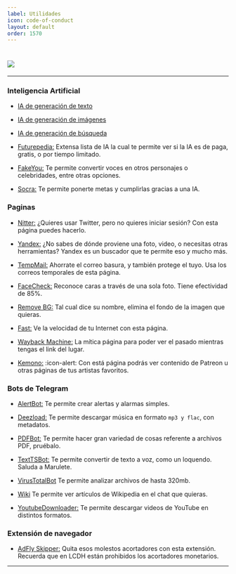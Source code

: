 ```yaml
---
label: Utilidades
icon: code-of-conduct
layout: default
order: 1570
---
```



# ![](https://i.postimg.cc/zD2QSk5x/banner-items-lcdh-7.png)


---

### **Inteligencia Artificial**


- [IA de generación de texto](https://noiroom.tech/I-Artificial/ai-text)


- [IA de generación de imágenes](https://noiroom.tech/I-Artificial/ai-image)


- [IA de generación de búsqueda](https://noiroom.tech/I-Artificial/ai-search)


- [Futurepedia:](https://www.futurepedia.io/)
Extensa lista de IA la cual te permite ver si la IA es de paga, gratis, o por tiempo limitado.


- [FakeYou:](https://fakeyou.com/)
Te permite convertir voces en otros personajes o celebridades, entre otras opciones.


- [Socra:](https://socra.com/)
Te permite ponerte metas y cumplirlas gracias a una IA.


### **Paginas**


- [Nitter:](https://nitter.1d4.us/)
¿Quieres usar Twitter, pero no quieres iniciar sesión? Con esta página puedes hacerlo.


- [Yandex:](https://yandex.com/)
¿No sabes de dónde proviene una foto, video, o necesitas otras herramientas? Yandex es un buscador que te permite eso y mucho más.


- [TempMail:](https://temp-mail.org/es/)
Ahorrate el correo basura, y también protege el tuyo. Usa los correos temporales de esta página.


- [FaceCheck:](https://facecheck.id/es)
Reconoce caras a través de una sola foto. Tiene efectividad de 85%.


- [Remove BG:](https://www.remove.bg/es)
Tal cual dice su nombre, elimina el fondo de la imagen que quieras.


- [Fast:](https://fast.com/es/)
Ve la velocidad de tu Internet con esta página.


- [Wayback Machine:](https://web.archive.org/)
La mítica página para poder ver el pasado mientras tengas el link del lugar.


- [Kemono:](https://kemono.party/artists) :icon-alert:
Con está página podrás ver contenido de Patreon u otras páginas de tus artistas favoritos.


### **Bots de Telegram**


- [AlertBot:](https://t.me/AlertBot)
Te permite crear alertas y alarmas simples.


- [Deezload:](https://t.me/deezload2bot)
Te permite descargar música en formato `mp3 y flac`, con metadatos.


- [PDFBot:](https://t.me/pdfbot)
Te permite hacer gran variedad de cosas referente a archivos PDF, pruébalo.


- [TextTSBot:](https://t.me/TextTSBot)
Te permite convertir de texto a voz, como un loquendo. Saluda a Marulete.


- [VirusTotalBot](https://t.me/VirusTotalAV_bot)
Te permite analizar archivos de hasta 320mb.


- [Wiki](https://t.me/wiki)
Te permite ver artículos de Wikipedia en el chat que quieras.


- [YoutubeDownloader:](https://t.me/youtubedownload3r_robot)
Te permite descargar videos de YouTube en distintos formatos.


### **Extensión de navegador**


- [AdFly Skipper:](https://chromewebstore.google.com/detail/adfly-skipper/obnfifcganohemahpomajbhocfkdgmjb?pli=1)
Quita esos molestos acortadores con esta extensión. Recuerda que en LCDH están prohibidos los acortadores monetarios.


---

